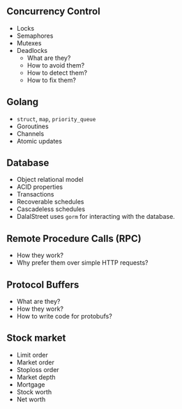 ## Concurrency Control
- Locks
- Semaphores
- Mutexes
- Deadlocks
    - What are they?
    - How to avoid them?
    - How to detect them?
    - How to fix them?

## Golang
- `struct`, `map`, `priority_queue`
- Goroutines
- Channels
- Atomic updates

## Database
- Object relational model
- ACID properties
- Transactions
- Recoverable schedules
- Cascadeless schedules
- DalalStreet uses `gorm` for interacting with the database.

## Remote Procedure Calls (RPC)
- How they work?
- Why prefer them over simple HTTP requests?

## Protocol Buffers
- What are they?
- How they work?
- How to write code for protobufs?

## Stock market
- Limit order
- Market order
- Stoploss order
- Market depth
- Mortgage
- Stock worth
- Net worth